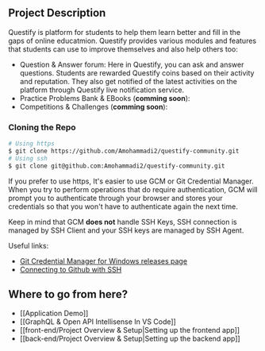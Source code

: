 ## Project Description

Questify is platform for students to help them learn better and fill in the gaps of online educatmion. Questify provides various modules and features that students can use to improve themselves and also help others too:

* Question & Answer forum: Here in Questify, you can ask and answer questions. Students are rewarded Questify coins based on their activity and reputation. They also get notified of the latest activities on the platform through Questify live notification service.
* Practice Problems Bank & EBooks (**comming soon**):
* Competitions & Challenges (**comming soon**):
### Cloning the Repo

```bash
# Using https
$ git clone https://github.com/Amohammadi2/questify-community.git
# Using ssh
$ git clone git@github.com:Amohammadi2/questify-community.git
```

If you prefer to use https, It's easier to use GCM or Git Credential Manager. When you try to perform operations that do require authentication, GCM will prompt you to authenticate through your browser and stores your credentials so that you won't have to authenticate again the next time.

Keep in mind that GCM **does not** handle SSH Keys, SSH connection is managed by SSH Client and your SSH keys are managed by SSH Agent.

Useful links:
* [Git Credential Manager for Windows releases page](https://github.com/microsoft/Git-Credential-Manager-for-Windows/releases)
* [Connecting to Github with SSH](https://docs.github.com/en/authentication/connecting-to-github-with-ssh)

## Where to go from here?

* [[Application Demo]]
* [[GraphQL & Open API Intellisense In VS Code]]
* [[front-end/Project Overview & Setup|Setting up the frontend app]]
* [[back-end/Project Overview & Setup|Setting up the backend app]]
